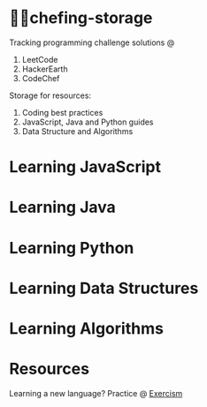 # 👨‍🍳chefing-storage

Tracking programming challenge solutions @
1. LeetCode
1. HackerEarth
1. CodeChef

Storage for resources:
1. Coding best practices
1. JavaScript, Java and Python guides
1. Data Structure and Algorithms

# Learning JavaScript


# Learning Java


# Learning Python


# Learning Data Structures


# Learning Algorithms


# Resources

Learning a new language? Practice @ [Exercism](https://exercism.io/my/tracks)
